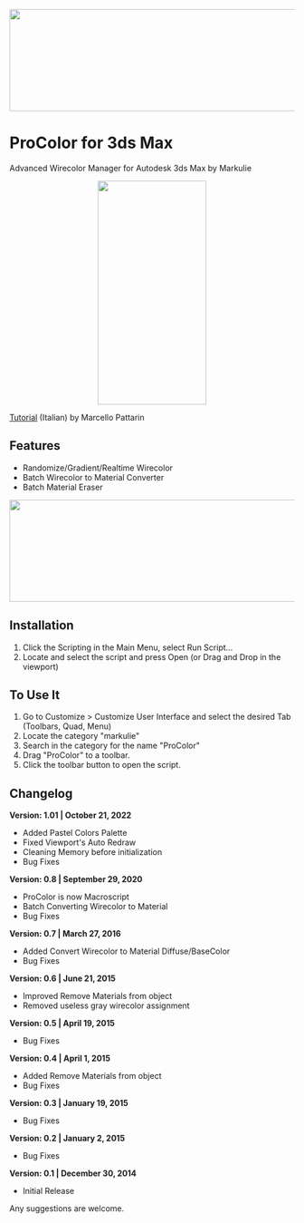 <p align="center">
  <img width="650" height="180" src="https://github.com/markulie/ProColor/blob/master/ProColor_Blast.gif?raw=true">
</p>

# ProColor for 3ds Max
Advanced Wirecolor Manager for Autodesk 3ds Max by Markulie<br>

<p align="center">
  <img width="192" height="395" src="https://raw.githubusercontent.com/markulie/ProColor/master/ProColor_Window.png">
</p>
<a href="https://www.youtube.com/watch?v=j5dhfQ13YUk" target="-blank">Tutorial</a> (Italian) by Marcello Pattarin

## Features
- Randomize/Gradient/Realtime Wirecolor
- Batch Wirecolor to Material Converter
- Batch Material Eraser

<p align="center">
  <img width="650" height="180" src="https://github.com/markulie/ProColor/blob/master/ProColor_Gradient.jpg?raw=true">
</p>

## Installation
1. Click the Scripting in the Main Menu, select Run Script...
2. Locate and select the script and press Open (or Drag and Drop in the viewport)

## To Use It
1. Go to Customize > Customize User Interface and select the desired Tab (Toolbars, Quad, Menu)
2. Locate the category "markulie"
3. Search in the category for the name "ProColor"
4. Drag "ProColor" to a toolbar.
5. Click the toolbar button to open the script.



## Changelog

__Version: 1.01 | October 21, 2022__
- Added Pastel Colors Palette  
- Fixed Viewport's Auto Redraw  
- Cleaning Memory before initialization  
- Bug Fixes  

__Version: 0.8 | September 29, 2020__
- ProColor is now Macroscript  
- Batch Converting Wirecolor to Material  
- Bug Fixes  
  
__Version: 0.7 | March 27, 2016__  
- Added Convert Wirecolor to Material Diffuse/BaseColor
- Bug Fixes  
  
__Version: 0.6 | June 21, 2015__  
- Improved Remove Materials from object
- Removed useless gray wirecolor assignment  
  
__Version: 0.5 | April 19, 2015__  
- Bug Fixes  
  
__Version: 0.4 | April 1, 2015__  
- Added Remove Materials from object
- Bug Fixes  
  
__Version: 0.3 | January 19, 2015__  
- Bug Fixes  
  
__Version: 0.2 | January 2, 2015__  
- Bug Fixes  
  
__Version: 0.1 | December 30, 2014__  
- Initial Release  


Any suggestions are welcome.
